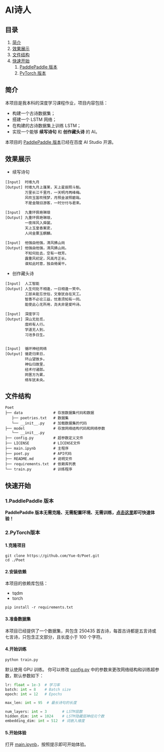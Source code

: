 # AI诗人

## 目录

1. [简介](#简介)
2. [效果展示](#效果展示)
3. [文件结构](#文件结构)
4. [快速开始](#快速开始)
   1. [PaddlePaddle 版本](#1.PaddlePaddle版本)
   2. [PyTorch 版本](#2.PyTorch版本)

## 简介

本项目是我本科的深度学习课程作业，项目内容包括：
* 构建一个古诗数据集；
* 搭建一个 LSTM 网络；
* 在构建的古诗数据集上训练 LSTM；
* 实现一个能够 __续写诗句__ 和 __创作藏头诗__ 的 AI。

本项目的 [PaddlePaddle 版本](https://aistudio.baidu.com/aistudio/projectdetail/5313721)已经在百度 AI Studio 开源。

## 效果展示

* 续写诗句
```
[Input]  时维九月
[Output] 时维九月上蓬莱，天上星辰照斗魁。
         万里长江千里月，一天明月两峰梅。
         风吹玉笛吹残梦，月照金波照碧哉。
         不是金陵旧游客，一时分付与君来。

[Input]  九重环佩艳琳琅
[Output] 九重环佩艳琳琅，
         一夜祥风入舜裳。
         天上玉皇香案吏，
         人间金粟玉麒麟。

[Input]  他强由他强，清风拂山岗
[Output] 他强由他强，清风拂山岗。
         不知何处去，空有一枝芳。
         露重风初定，风高月正长。
         谁知此时意，独自倚阑干。
```

* 创作藏头诗
```
[Input]  人工智能
[Output] 人生何处不相逢，一日相逢一笑中。
         工部未能忘世俗，文章犹自在天工。
         智愚不必论三益，忧患须知有一同。
         能使此心无所用，尧夫非是爱吟诗。

[Input]  深度学习
[Output] 深山无处觅，
         度岭有人行。
         学道无人到，
         习池多日生。


[Input]  循环神经网络
[Output] 循吏归来日，
         环山望故乡。
         神仙归故里，
         经术付诸郎。
         网罟方为累，
         络车犹未央。
```

## 文件结构

```
Poet
├── data              # 存放数据集代码和数据
   ├── poetries.txt   # 数据集
   └── __init__.py    # 加载数据集的代码
├── model             # 存放网络结构代码和网络参数
   └── __init__.py
├── config.py         # 超参数定义文件
├── LICENSE           # LICENSE文件
├── main.ipynb        # 主程序
├── poet.py           # API代码
├── README.md         # 说明文件
├── requirements.txt  # 依赖库列表
└── train.py          # 训练程序
```

## 快速开始

### 1.PaddlePaddle 版本

__PaddlePaddle 版本无需克隆、无需配置环境、无需训练，[点击这里](https://aistudio.baidu.com/aistudio/projectdetail/5313721)即可快速体验！__

### 2.PyTorch版本

#### 1.克隆项目

```shell
git clone https://github.com/Yue-0/Poet.git
cd ./Poet
```

#### 2.安装依赖

本项目的依赖库包括：
* tqdm
* torch

```shell
pip install -r requirements.txt
```

#### 3.准备数据集

本项目已经提供了一个数据集，共包含 250435 首古诗，每首古诗都是五言诗或七言诗，只包含正文部分，且长度小于 100 个字符。

#### 4.开始训练

```shell
python train.py
```

默认使用 GPU 训练。
你可以修改 [config.py](config.py) 中的参数来更改网络结构和训练超参数，默认参数如下：

```python
lr: float = 1e-3  # 学习率
batch: int = 8    # Batch size
epoch: int = 12   # Epochs

max_len: int = 95  # 最长诗句的长度

num_layers: int = 3       # LSTM层数
hidden_dim: int = 1024    # LSTM隐藏层神经元个数
embedding_dim: int = 512  # 词嵌入维度
```

#### 5.开始体验

打开 [main.ipynb](main.ipynb)，按照提示即可开始体验。
